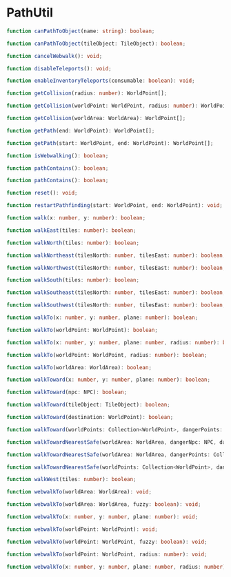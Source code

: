 # PathUtil

```typescript
function canPathToObject(name: string): boolean;
```

```typescript
function canPathToObject(tileObject: TileObject): boolean;
```

```typescript
function cancelWebwalk(): void;
```

```typescript
function disableTeleports(): void;
```

```typescript
function enableInventoryTeleports(consumable: boolean): void;
```

```typescript
function getCollision(radius: number): WorldPoint[];
```

```typescript
function getCollision(worldPoint: WorldPoint, radius: number): WorldPoint[];
```

```typescript
function getCollision(worldArea: WorldArea): WorldPoint[];
```

```typescript
function getPath(end: WorldPoint): WorldPoint[];
```

```typescript
function getPath(start: WorldPoint, end: WorldPoint): WorldPoint[];
```

```typescript
function isWebwalking(): boolean;
```

```typescript
function pathContains(): boolean;
```

```typescript
function pathContains(): boolean;
```

```typescript
function reset(): void;
```

```typescript
function restartPathfinding(start: WorldPoint, end: WorldPoint): void;
```

```typescript
function walk(x: number, y: number): boolean;
```

```typescript
function walkEast(tiles: number): boolean;
```

```typescript
function walkNorth(tiles: number): boolean;
```

```typescript
function walkNortheast(tilesNorth: number, tilesEast: number): boolean;
```

```typescript
function walkNorthwest(tilesNorth: number, tilesEast: number): boolean;
```

```typescript
function walkSouth(tiles: number): boolean;
```

```typescript
function walkSoutheast(tilesNorth: number, tilesEast: number): boolean;
```

```typescript
function walkSouthwest(tilesNorth: number, tilesEast: number): boolean;
```

```typescript
function walkTo(x: number, y: number, plane: number): boolean;
```

```typescript
function walkTo(worldPoint: WorldPoint): boolean;
```

```typescript
function walkTo(x: number, y: number, plane: number, radius: number): boolean;
```

```typescript
function walkTo(worldPoint: WorldPoint, radius: number): boolean;
```

```typescript
function walkTo(worldArea: WorldArea): boolean;
```

```typescript
function walkToward(x: number, y: number, plane: number): boolean;
```

```typescript
function walkToward(npc: NPC): boolean;
```

```typescript
function walkToward(tileObject: TileObject): boolean;
```

```typescript
function walkToward(destination: WorldPoint): boolean;
```

```typescript
function walkToward(worldPoints: Collection<WorldPoint>, dangerPoints: Collection<WorldPoint>, collisionPoints: Collection<WorldPoint>, endPoint: WorldPoint): boolean;
```

```typescript
function walkTowardNearestSafe(worldArea: WorldArea, dangerNpc: NPC, dangerRadius: number, collisionPoints: Collection<WorldPoint>): boolean;
```

```typescript
function walkTowardNearestSafe(worldArea: WorldArea, dangerPoints: Collection<WorldPoint>, collisionPoints: Collection<WorldPoint>): boolean;
```

```typescript
function walkTowardNearestSafe(worldPoints: Collection<WorldPoint>, dangerPoints: Collection<WorldPoint>, collisionPoints: Collection<WorldPoint>): boolean;
```

```typescript
function walkWest(tiles: number): boolean;
```

```typescript
function webwalkTo(worldArea: WorldArea): void;
```

```typescript
function webwalkTo(worldArea: WorldArea, fuzzy: boolean): void;
```

```typescript
function webwalkTo(x: number, y: number, plane: number): void;
```

```typescript
function webwalkTo(worldPoint: WorldPoint): void;
```

```typescript
function webwalkTo(worldPoint: WorldPoint, fuzzy: boolean): void;
```

```typescript
function webwalkTo(worldPoint: WorldPoint, radius: number): void;
```

```typescript
function webwalkTo(x: number, y: number, plane: number, radius: number): void;
```


